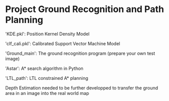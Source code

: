 # Project Ground Recognition and Path Planning

'KDE.pkl': Position Kernel Density Model

'clf_cali.pkl': Calibrated Support Vector Machine Model

'Ground_main': The ground recognition program (prepare your own test image)

'Astar': A* search algorithm in Python

'LTL_path': LTL constrained A* planning


Depth Estimation needed to be further developped to transfer the ground area in an image into the real world map
